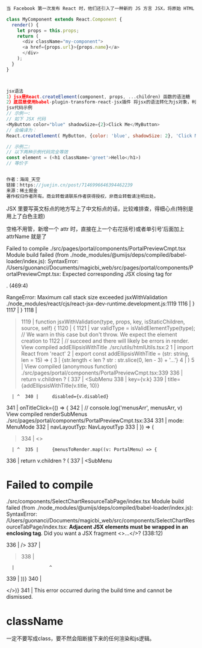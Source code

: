 ```js

当 Facebook 第一次发布 React 时，他们还引入了一种新的 JS 方言 JSX，将原始 HTML 模板嵌入到 JS 代码中。JSX 代码本身不能被浏览器读取，必须使用Babel和webpack等工具将其转换为传统的JS。很多开发人员就能无意识使用 JSX，因为它已经与 React 结合在一直了。

class MyComponent extends React.Component {
  render() {
    let props = this.props;
    return (
      <div className="my-component">
      <a href={props.url}>{props.name}</a>
      </div>
    );
  }
}



jsx语法
1）jsx是React.createElement(component, props, ...children) 函数的语法糖
2）底层是使用babel-plugin-transform-react-jsx插件 将jsx的语法转化为js对象，判断是否是jsx对象或是否是一个组件，转化为对应的js对象（虚拟dom）
jsx代码示例
// 示例一:
// 如下 JSX 代码
<MyButton color="blue" shadowSize={2}>Click Me</MyButton>
// 会编译为：
React.createElement( MyButton, {color: 'blue', shadowSize: 2}, 'Click Me')

// 示例二:
// 以下两种示例代码完全等效
const element = (<h1 className='greet'>Hello</h1>)
// 等价于


作者：海阔_天空
链接：https://juejin.cn/post/7146996646394462239
来源：稀土掘金
著作权归作者所有。商业转载请联系作者获得授权，非商业转载请注明出处。
```

JSX 里要写英文标点的地方写上了中文标点的话，比较难排查，得细心点(特别是用上了白色主题)

空格不用管，新增一个 attr 时，直接在上一个右花括号}或者单引号’后面加上 attrName 就是了

Failed to compile
./src/pages/portal/components/PortalPreviewCmpt.tsx
Module build failed (from ./node_modules/@umijs/deps/compiled/babel-loader/index.js):
SyntaxError: /Users/guonanci/Documents/magicbi_web/src/pages/portal/components/PortalPreviewCmpt.tsx: Expected corresponding JSX closing tag for <div>. (469:4)

RangeError: Maximum call stack size exceeded
jsxWithValidation
./node_modules/react/cjs/react-jsx-dev-runtime.development.js:1119
1116 | }
1117 | }
1118 |

> 1119 | function jsxWithValidation(type, props, key, isStaticChildren, source, self) {
> 1120 | {
> 1121 | var validType = isValidElementType(type); // We warn in this case but don't throw. We expect the element creation to
> 1122 | // succeed and there will likely be errors in render.
> View compiled
> addEllipsisWithTitle
> ./src/utils/htmlUtils.tsx:2
> 1 | import React from 'react'
> 2 | export const addEllipsisWithTitle = (str: string, len = 15) => (
> 3 | <span title={str}> {str.length < len ? str : str.slice(0, len - 3) + '...'} </span>
> 4 | )
> 5 |
> View compiled
> (anonymous function)
> ./src/pages/portal/components/PortalPreviewCmpt.tsx:339
> 336 | return v.children ? (
> 337 | <SubMenu
> 338 | key={v.k}
> 339 | title={addEllipsisWithTitle(v.title, 10)}

      | ^  340 |     disabled={v.disabled}

341 | onTitleClick={() => {
342 | // console.log('menusArr', menusArr, v)
View compiled
renderSubMenus
./src/pages/portal/components/PortalPreviewCmpt.tsx:334
331 | mode: MenuMode
332 | navLayoutTyp: NavLayoutTyp
333 | }) => (

> 334 | <>

      | ^  335 |     {menusToRender.map((v: PortalMenu) => {

336 | return v.children ? (
337 | <SubMenu

# Failed to compile

./src/components/SelectChartResourceTabPage/index.tsx
Module build failed (from ./node_modules/@umijs/deps/compiled/babel-loader/index.js):
SyntaxError: /Users/guonanci/Documents/magicbi_web/src/components/SelectChartResourceTabPage/index.tsx: **Adjacent JSX elements must be wrapped in an enclosing tag**. Did you want a JSX fragment <>...</>? (338:12)

336 | />
337 | </Col>

> 338 | </Row>

      |             ^

339 | ))}
340 | </div></>)}
341 | </Spin>
This error occurred during the build time and cannot be dismissed.


# className
一定不要写成class，要不然会阻断接下来的任何渲染和js逻辑。

